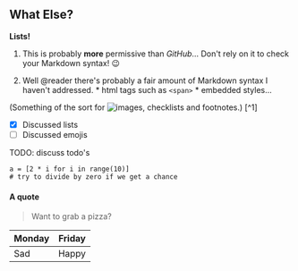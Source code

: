 ﻿
## What Else?

__Lists!__

   1. This is probably **more** permissive than _GitHub_… Don't rely on it to check your Markdown syntax! :wink:

   2. Well @reader there's probably a fair amount of Markdown syntax I haven't addressed.
     * html tags such as `<span>`
     * embedded styles… 

 (Something of the sort for ![images](http://myphoto.com), checklists and footnotes.) [^1]

- [x] Discussed lists
- [ ] Discussed emojis

TODO: discuss todo's  

```
a = [2 * i for i in range(10)]
# try to divide by zero if we get a chance
```

#### A quote

> Want to grab a pizza?
> 

| Monday  | Friday  |
|---------|---------|
|   Sad   |  Happy  |

